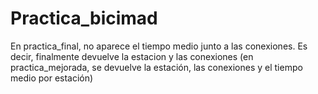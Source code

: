 # Practica_bicimad

En practica_final, no aparece el tiempo medio junto a las conexiones. Es decir, finalmente devuelve la estacion y las conexiones (en practica_mejorada, se devuelve la estación, las conexiones y el tiempo medio por estación)
